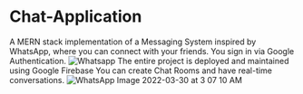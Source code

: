 # Chat-Application
A MERN stack implementation of a Messaging System inspired by WhatsApp, where you can connect with your friends.
You sign in via Google Authentication.
![Whatsapp](https://user-images.githubusercontent.com/65443149/151835583-132ccede-2019-4cba-8e21-21fcb5266321.png)
The entire project is deployed and maintained using Google Firebase
You can create Chat Rooms and have real-time conversations.
![WhatsApp Image 2022-03-30 at 3 07 10 AM](https://user-images.githubusercontent.com/65443149/163035190-832407f4-a424-45dd-8c11-0f93c8cd00cf.jpeg)



